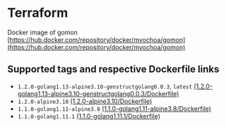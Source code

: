 # Terraform

Docker image of gomon [https://hub.docker.com/repository/docker/mvochoa/gomon](https://hub.docker.com/repository/docker/mvochoa/gomon)

## Supported tags and respective Dockerfile links

- `1.2.0-golang1.13-alpine3.10-genstructgolang0.0.3`, `latest` [(1.2.0-golang1.13-alpine3.10-genstructgolang0.0.3/Dockerfile)](1.1.0-golang1.13-alpine3.10-genstructgolang0.0.3/Dockerfile)
- `1.2.0-alpine3.10` [(1.2.0-alpine3.10/Dockerfile)](1.2.0-alpine3.10/Dockerfile)
- `1.1.0-golang1.11-alpine3.8` [(1.1.0-golang1.11-alpine3.8/Dockerfile)](1.1.0-golang1.11-alpine3.8/Dockerfile)
- `1.1.0-golang1.11.1` [(1.1.0-golang1.11.1/Dockerfile)](1.1.0-golang1.11.1/Dockerfile)